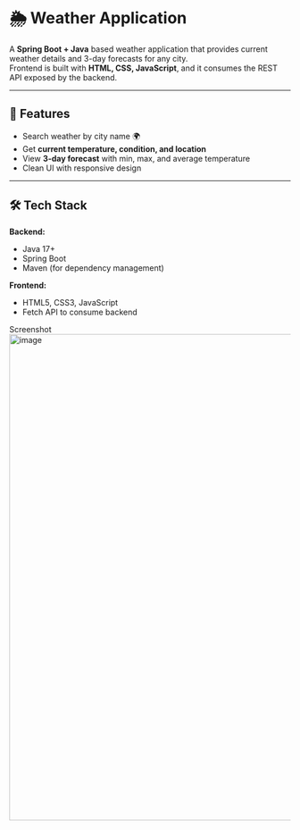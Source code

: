 # 🌦️ Weather Application

A **Spring Boot + Java** based weather application that provides current weather details and 3-day forecasts for any city.  
Frontend is built with **HTML, CSS, JavaScript**, and it consumes the REST API exposed by the backend.

---

## 🚀 Features
- Search weather by city name 🌍
- Get **current temperature, condition, and location**
- View **3-day forecast** with min, max, and average temperature
- Clean UI with responsive design

---

## 🛠️ Tech Stack
**Backend:**
- Java 17+
- Spring Boot
- Maven (for dependency management)

**Frontend:**
- HTML5, CSS3, JavaScript
- Fetch API to consume backend

Screenshot<img width="1894" height="871" alt="image" src="https://github.com/user-attachments/assets/e0e65de8-8bb9-426d-91b2-3c4598e84cf5" />
